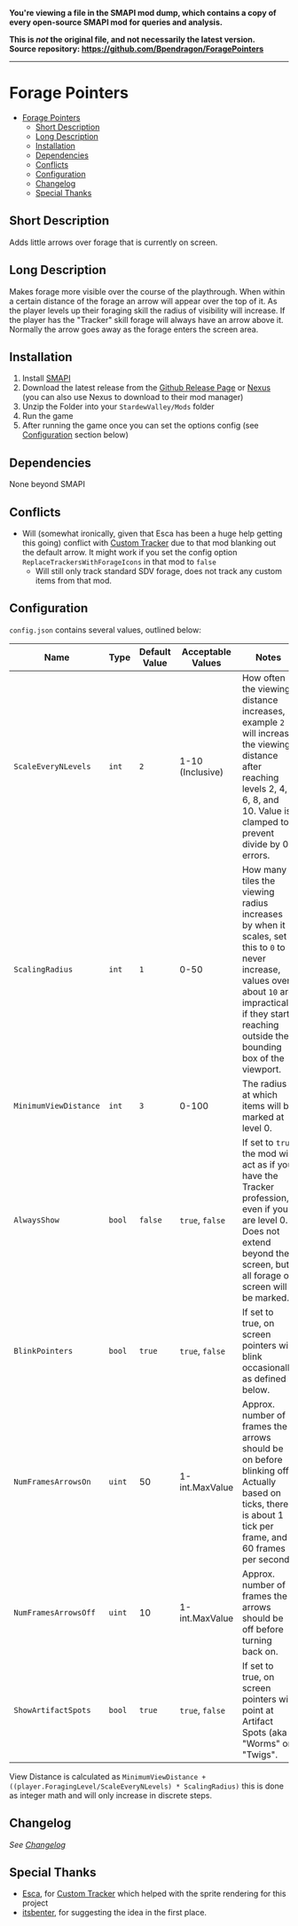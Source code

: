 **You're viewing a file in the SMAPI mod dump, which contains a copy of every open-source SMAPI mod
for queries and analysis.**

**This is _not_ the original file, and not necessarily the latest version.**  
**Source repository: https://github.com/Bpendragon/ForagePointers**

----

# Forage Pointers
<!-- TOC -->

- [Forage Pointers](#forage-pointers)
    - [Short Description](#short-description)
    - [Long Description](#long-description)
    - [Installation](#installation)
    - [Dependencies](#dependencies)
    - [Conflicts](#conflicts)
    - [Configuration](#configuration)
    - [Changelog](#changelog)
    - [Special Thanks](#special-thanks)

<!-- /TOC -->

## Short Description

Adds little arrows over forage that is currently on screen.

## Long Description

Makes forage more visible over the course of the playthrough. When within a certain distance of the forage an arrow will appear over the top of it. As the player levels up their foraging skill the radius of visibility will increase. If the player has the "Tracker" skill forage will always have an arrow above it. Normally the arrow goes away as the forage enters the screen area.

## Installation

1. Install [SMAPI](https://smapi.io)
2. Download the latest release from the [Github Release Page](https://github.com/Bpendragon/GreenhouseSprinklers/releases) or [Nexus](https://www.nexusmods.com/stardewvalley/mods/7781) (you can also use Nexus to download to their mod manager)
3. Unzip the Folder into your `StardewValley/Mods` folder
4. Run the game
5. After running the game once you can set the options config (see [Configuration](#configuration) section below)

## Dependencies

None beyond SMAPI

## Conflicts

* Will (somewhat ironically, given that Esca has been a huge help getting this going) conflict with [Custom Tracker](https://github.com/Esca-MMC/CustomTracker) due to that mod blanking out the default arrow. It might work if you set the config option `ReplaceTrackersWithForageIcons` in that mod to `false`
  * Will still only track standard SDV forage, does not track any custom items from that mod.

## Configuration

`config.json` contains several values, outlined below:

| Name | Type | Default Value | Acceptable Values | Notes |
|-|-|-|-|-|
| `ScaleEveryNLevels` | `int` | `2` | 1-10 (Inclusive) | How often the viewing distance increases, example `2` will increase the viewing distance after reaching levels 2, 4, 6, 8, and 10. Value is clamped to prevent divide by 0 errors. |
| `ScalingRadius` | `int` | `1` | 0-50 | How many tiles the viewing radius increases by when it scales, set this to `0` to never increase, values over about `10` are impractical if they start reaching outside the bounding box of the viewport. |
| `MinimumViewDistance` | `int` | `3` | 0-100 | The radius at which items will be marked at level 0. |
| `AlwaysShow` | `bool` | `false` | `true`, `false` | If set to `true` the mod will act as if you have the Tracker profession, even if you are level 0. Does not extend beyond the screen, but all forage on screen will be marked. |
| `BlinkPointers` | `bool` | `true` | `true`, `false` | If set to true, on screen pointers will blink occasionally as defined below. |
| `NumFramesArrowsOn` | `uint` | 50 | 1-int.MaxValue | Approx. number of frames the arrows should be on before blinking off. Actually based on ticks, there is about 1 tick per frame, and 60 frames per second |
| `NumFramesArrowsOff` | `uint` | 10 | 1-int.MaxValue | Approx. number of frames the arrows should be off before turning back on. |
| `ShowArtifactSpots` | `bool` | `true` | `true`, `false` | If set to true, on screen pointers will point at Artifact Spots (aka "Worms" or "Twigs". |

View Distance is calculated as `MinimumViewDistance + ((player.ForagingLevel/ScaleEveryNLevels) * ScalingRadius)` this is done as integer math and will only increase in discrete steps.

## Changelog

*See [Changelog](CHANGELOG.md)*

## Special Thanks

* [Esca](https://github.com/Esca-MMC), for [Custom Tracker](https://github.com/Esca-MMC/CustomTracker) which helped with the sprite rendering for this project
* [itsbenter](https://github.com/itsbenter), for suggesting the idea in the first place.
